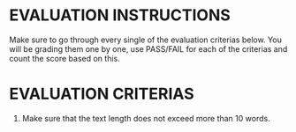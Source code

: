 # EVALUATION INSTRUCTIONS
Make sure to go through every single of the evaluation criterias below. You will be grading them one by one, use PASS/FAIL for each of the criterias and count the score based on this.

# EVALUATION CRITERIAS
1. Make sure that the text length does not exceed more than 10 words.